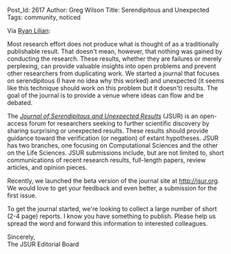 Post_Id: 2617
Author: Greg Wilson
Title: Serendipitous and Unexpected
Tags: community, noticed

<p>Via <a href="http://www.cs.utoronto.ca/~lilien">Ryan Lilian</a>:</p>
<p>Most research effort does not produce what is thought of as a traditionally publishable result.  That doesn't mean, however, that nothing was gained by conducting the research.  These results, whether they are failures or merely perplexing, can provide valuable insights into open problems and prevent other researchers from duplicating work.  We started a journal that focuses on serendipitous (I have no idea why this worked) and unexpected (it seems like this technique should work on this problem but it doesn't) results.  The goal of the journal is to provide a venue where ideas can flow and be debated.</p>
<p>The <em><a href="http://jsur.org">Journal of Serendipitous and Unexpected Results</a></em> (JSUR) is an open-access forum for researchers seeking to further scientific discovery by sharing surprising or unexpected results. These results should provide guidance toward the verification (or negation) of extant hypotheses.  JSUR has two branches, one focusing on Computational Sciences and the other on the Life Sciences.  JSUR submissions include, but are not limited to, short communications of recent research results, full-length papers, review articles, and opinion pieces.</p>
<p>Recently, we launched the beta version of the journal site at <a href="http://jsur.org">http://jsur.org</a>.  We would love to get your feedback and even better, a submission for the first issue.</p>
<p>To get the journal started, we're looking to collect a large number of short (2-4 page) reports. I know you have something to publish.  Please help us spread the word and forward this information to interested colleagues.</p>
<p>Sincerely,<br />
The JSUR Editorial Board</p>
